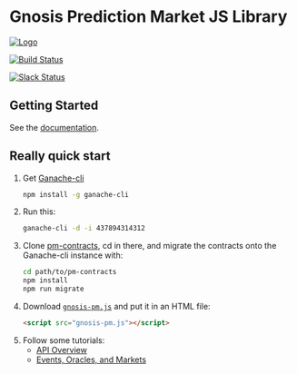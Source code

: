 # Gnosis Prediction Market JS Library

[![Logo](https://raw.githubusercontent.com/gnosis/pm-js/master/assets/logo.png)](https://gnosis.pm/)

[![Build Status](https://travis-ci.org/gnosis/pm-js.svg?branch=master)](https://travis-ci.org/gnosis/pm-js)

[![Slack Status](https://slack.gnosis.pm/badge.svg)](https://slack.gnosis.pm)

## Getting Started

See the [documentation](https://gnosis-pm-js.readthedocs.io/en/latest/).

## Really quick start

1. Get [Ganache-cli](https://github.com/trufflesuite/ganache-cli)
   ```sh
   npm install -g ganache-cli
   ```
2. Run this:
   ```sh
   ganache-cli -d -i 437894314312
   ```
3. Clone [pm-contracts](https://github.com/gnosis/pm-contracts), cd in there, and migrate the contracts onto the Ganache-cli instance with:
   ```sh
   cd path/to/pm-contracts
   npm install
   npm run migrate
   ```
4. Download [`gnosis-pm.js`](https://raw.githubusercontent.com/gnosis/pm-js/master/dist/gnosis-pm.js) and put it in an HTML file:
   ```html
   <script src="gnosis-pm.js"></script>
   ```
5. Follow some tutorials:
   * [API Overview](https://gnosis-pm-js.readthedocs.io/en/latest/api-overview.html)
   * [Events, Oracles, and Markets](https://gnosis-pm-js.readthedocs.io/en/latest/events-oracles-and-markets.html)
